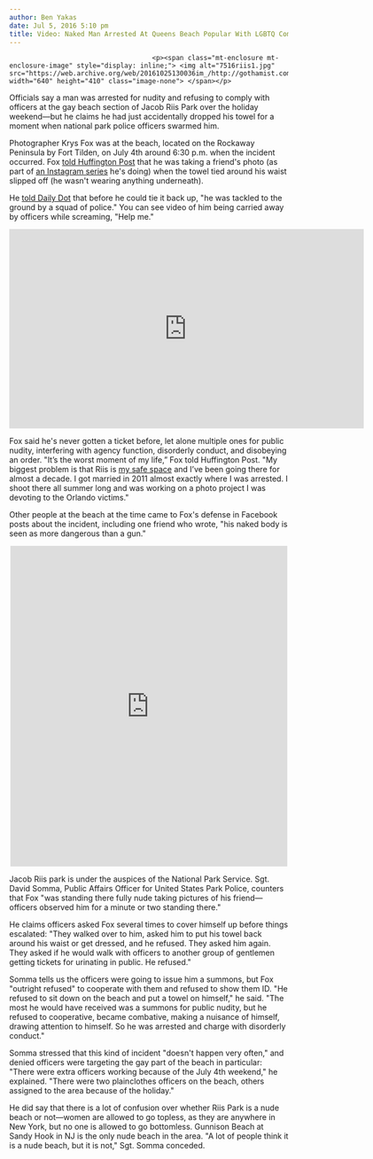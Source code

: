 ```yaml
---
author: Ben Yakas
date: Jul 5, 2016 5:10 pm
title: Video: Naked Man Arrested At Queens Beach Popular With LGBTQ Community
---
```


	
										<p><span class="mt-enclosure mt-enclosure-image" style="display: inline;"> <img alt="7516riis1.jpg" src="https://web.archive.org/web/20161025130036im_/http://gothamist.com/attachments/byakas/7516riis1.jpg" width="640" height="410" class="image-none"> </span></p>

<p>Officials say a man was arrested for nudity and refusing to comply with officers at the gay beach section of Jacob Riis Park over the holiday weekend&#x2014;but he claims he had just accidentally dropped his towel for a moment when national park police officers swarmed him. </p>

<p>Photographer Krys Fox was at the beach, located on the Rockaway Peninsula by Fort Tilden, on July 4th around 6:30 p.m. when the incident occurred. Fox <a href="https://web.archive.org/web/20161025130036/http://www.huffingtonpost.com/entry/breaking-gay-man-arrested-on-new-york-beach-for-slipped_us_577bee8de4b0ad1e7bff4f91">told Huffington Post</a> that he was taking a friend&apos;s photo (as part of <a href="https://web.archive.org/web/20161025130036/https://www.instagram.com/krysfox/?hl=en">an Instagram series</a> he&apos;s doing) when the towel tied around his waist slipped off (he wasn&apos;t wearing anything underneath). </p>

<p>He <a href="https://web.archive.org/web/20161025130036/http://www.dailydot.com/irl/lgbt-gay-beach-nyc-police-sweep-arrest-naked-man/?tw=dd">told Daily Dot</a> that before he could tie it back up, &quot;he was tackled to the ground by a squad of police.&quot; You can see video of him being carried away by officers while screaming, &quot;Help me.&quot;</p>

<p><iframe width="640" height="360" src="https://web.archive.org/web/20161025130036if_/https://www.youtube.com/embed/CowElRiRxyQ" frameborder="0" allowfullscreen></iframe></p>

<p>Fox said he&apos;s never gotten a ticket before, let alone multiple ones for public nudity, interfering with agency function, disorderly conduct, and disobeying an order. &quot;It&#x2019;s the worst moment of my life,&#x201D; Fox told Huffington Post. &quot;My biggest problem is that Riis is <a href="https://web.archive.org/web/20161025130036/http://www.queerty.com/relive-new-york-citys-hottest-gay-beach-with-these-recently-discovered-photos-from-the-60s-20140311">my safe space</a> and I&#x2019;ve been going there for almost a decade. I got married in 2011 almost exactly where I was arrested. I shoot there all summer long and was working on a photo project I was devoting to the Orlando victims.&quot;</p>

<p>Other people at the beach at the time came to Fox&apos;s defense in Facebook posts about the incident, including one friend who wrote, &quot;his naked body is seen as more dangerous than a gun.&quot;</p>

<center><iframe src="https://web.archive.org/web/20161025130036if_/https://www.facebook.com/plugins/post.php?href=https%3A%2F%2Fwww.facebook.com%2Fshelton.lindsay%2Fposts%2F10100741455464472&amp;width=500" width="500" height="579" style="border:none;overflow:hidden" scrolling="no" frameborder="0" allowtransparency="true"></iframe></center>

<p>Jacob Riis park is under the auspices of the National Park Service. Sgt. David Somma, Public Affairs Officer for United States Park Police, counters that Fox &quot;was standing there fully nude taking pictures of his friend&#x2014;officers observed him for a minute or two standing there.&quot;</p>

<p>He claims officers asked Fox several times to cover himself up before things escalated: &quot;They walked over to him, asked him to put his towel back around his waist or get dressed, and he refused. They asked him again. They asked if he would walk with officers to another group of gentlemen getting tickets for urinating in public. He refused.&quot;</p>

<p>Somma tells us the officers were going to issue him a summons, but Fox &quot;outright refused&quot; to cooperate with them and refused to show them ID. &quot;He refused to sit down on the beach and put a towel on himself,&quot; he said. &quot;The most he would have received was a summons for public nudity, but he refused to cooperative, became combative, making a nuisance of himself, drawing attention to himself. So he was arrested and charge with disorderly conduct.&quot;</p>

<p>Somma stressed that this kind of incident &quot;doesn&apos;t happen very often,&quot; and denied officers were targeting the gay part of the beach in particular: &quot;There were extra officers working because of the July 4th weekend,&quot; he explained. &quot;There were two plainclothes officers on the beach, others assigned to the area because of the holiday.&quot;</p>

<p>He did say that there is a lot of confusion over whether Riis Park is a nude beach or not&#x2014;women are allowed to go topless, as they are anywhere in New York, but no one is allowed to go bottomless. Gunnison Beach at Sandy Hook in NJ is the only nude beach in the area. &quot;A lot of people think it is a nude beach, but it is not,&quot; Sgt. Somma conceded.  </p>					
										
									
				